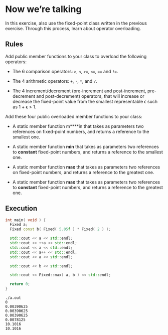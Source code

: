 # Now we’re talking
In this exercise, also use the fixed-point class written in the previous exercise. Through this process, learn about operator overloading.

## Rules
Add public member functions to your class to overload the following operators:

* The 6 comparison operators: `>`, `<`, `>=`, `<=`, `==` and `!=`.

* The 4 arithmetic operators: `+`, `-`, `*`, and `/`.

* The 4 increment/decrement (pre-increment and post-increment, pre-decrement and post-decrement) operators, that will increase or decrease the fixed-point value from the smallest representable ϵ such as 1 + ϵ > 1.

Add these four public overloaded member functions to your class:

* A static member function m****in that takes as parameters two references on fixed-point numbers, and returns a reference to the smallest one.
 
* A static member function **min** that takes as parameters two references to **constant** fixed-point numbers, and returns a reference to the smallest one.
 
* A static member function **max** that takes as parameters two references on fixed-point numbers, and returns a reference to the greatest one.

* A static member function **max** that takes as parameters two references to **constant** fixed-point numbers, and returns a reference to the greatest one.

## Execution
```cpp
int main( void ) {
  Fixed a;
  Fixed const b( Fixed( 5.05f ) * Fixed( 2 ) );

  std::cout << a << std::endl;
  std::cout << ++a << std::endl;
  std::cout << a << std::endl;
  std::cout << a++ << std::endl;
  std::cout << a << std::endl;

  std::cout << b << std::endl;

  std::cout << Fixed::max( a, b ) << std::endl;

  return 0;
}
```
```
./a.out
0
0.00390625
0.00390625
0.00390625
0.0078125
10.1016
10.1016
```
